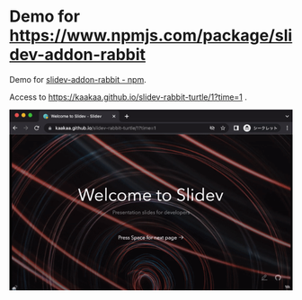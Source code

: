 # Demo for https://www.npmjs.com/package/slidev-addon-rabbit

Demo for [slidev\-addon\-rabbit \- npm](https://www.npmjs.com/package/slidev-addon-rabbit).

Access to https://kaakaa.github.io/slidev-rabbit-turtle/1?time=1 .

![](./assets/screen.gif)
